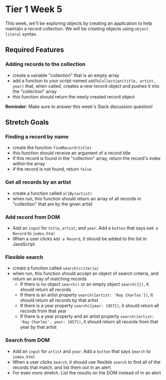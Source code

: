 # Tier 1 Week 5

This week, we'll be exploring objects by creating an application to help maintain a record collection. We will be creating objects using `object literal` syntax.

## Required Features

### Adding records to the collection

- create a variable "collection" that is an empty array
- add a function to your script named `addToCollection(title, artist, year)` that, when called, creates a new record object and pushes it into the "collection" array
- this function should return the newly created record object

**Reminder**: Make sure to answer this week's Slack discussion question!

## Stretch Goals

### Finding a record by name

- create the function `findRecord(title)`
- this function should receive an argument of a record title
- if this record is found in the "collection" array, return the record's index within the array
- if the record is not found, return `false`

### Get all records by an artist

- create a function called `allBy(artist)`
- when run, this function should return an array of all records in "collection" that are by the given artist

### Add record from DOM

- Add an `input` for `title`, `artist`, and `year`. Add a `button` that says `Add a Record` to `index.html`
- When a user clicks `Add a Record`, it should be added to the list in JavaScript

### Flexible search

- create a function called `search(criteria)`
- when run, this function should accept an object of search criteria, and return an array of matching records
    - If there is no object `search()` or an empty object `search({})`, it should return all records
    - If there is an artist property `search({artist: 'Ray Charles'})`, it should return all records by that artist
    - If there is a year property `search({year: 1957})`, it should return all records from that year
    - If there is a year property and an artist property `search({artist: 'Ray Charles', year: 1957})`, it should return all records from that year by that artist

### Search from DOM

- Add an `input` for `artist` and `year`. Add a `button` that says `Search` to `index.html`
- When a user clicks `Search`, it should use flexible `search` to find all of the records that match, and list them out in an alert
- For even *more* stretch. List the results on the DOM instead of in an alert